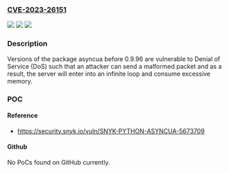 ### [CVE-2023-26151](https://cve.mitre.org/cgi-bin/cvename.cgi?name=CVE-2023-26151)
![](https://img.shields.io/static/v1?label=Product&message=asyncua&color=blue)
![](https://img.shields.io/static/v1?label=Version&message=0%3C%200.9.96%20&color=brighgreen)
![](https://img.shields.io/static/v1?label=Vulnerability&message=Denial%20of%20Service%20(DoS)&color=brighgreen)

### Description

Versions of the package asyncua before 0.9.96 are vulnerable to Denial of Service (DoS) such that an attacker can send a malformed packet and as a result, the server will enter into an infinite loop and consume excessive memory.

### POC

#### Reference
- https://security.snyk.io/vuln/SNYK-PYTHON-ASYNCUA-5673709

#### Github
No PoCs found on GitHub currently.

